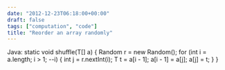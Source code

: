 ```yaml
---
date: "2012-12-23T06:18:00+00:00"
draft: false
tags: ["computation", "code"]
title: "Reorder an array randomly"
---
```

Java: static  void shuffle(T[] a) { Random r = new Random(); for (int i = a.length; i > 1; --i) { int j = r.nextInt(i); T t = a[i - 1]; a[i - 1] = a[j]; a[j] = t; } }
